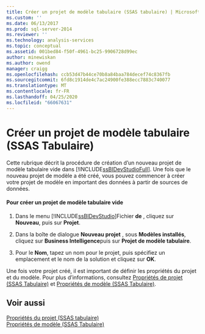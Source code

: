 ```yaml
---
title: Créer un projet de modèle tabulaire (SSAS tabulaire) | Microsoft Docs
ms.custom: ''
ms.date: 06/13/2017
ms.prod: sql-server-2014
ms.reviewer: ''
ms.technology: analysis-services
ms.topic: conceptual
ms.assetid: 001bed84-f50f-4961-bc25-9906728d99ec
author: minewiskan
ms.author: owend
manager: craigg
ms.openlocfilehash: ccb53d47b44ce70b8a84baa784decef74c8367fb
ms.sourcegitcommit: 6fd8c1914de4c7ac24900fe388ecc7883c740077
ms.translationtype: MT
ms.contentlocale: fr-FR
ms.lasthandoff: 04/25/2020
ms.locfileid: "66067631"
---
```

# <a name="create-a-newtabular-model-project-ssas-tabular"></a>Créer un projet de modèle tabulaire (SSAS Tabulaire)
  Cette rubrique décrit la procédure de création d’un nouveau projet de modèle tabulaire vide dans [!INCLUDE[ssBIDevStudioFull](../../includes/ssbidevstudiofull-md.md)]. Une fois que le nouveau projet de modèle a été créé, vous pouvez commencer à créer votre projet de modèle en important des données à partir de sources de données.  
  
#### <a name="to-create-a-new-blank-tabular-model-project"></a>Pour créer un projet de modèle tabulaire vide  
  
1.  Dans le menu [!INCLUDE[ssBIDevStudio](../../includes/ssbidevstudio-md.md)]Fichier **de** , cliquez sur **Nouveau**, puis sur **Projet**.  
  
2.  Dans la boîte de dialogue **Nouveau projet** , sous **Modèles installés**, cliquez sur **Business Intelligence**puis sur **Projet de modèle tabulaire**.  
  
3.  Pour le **Nom**, tapez un nom pour le projet, puis spécifiez un emplacement et le nom de la solution et cliquez sur **OK**.  
  
 Une fois votre projet créé, il est important de définir les propriétés du projet et du modèle. Pour plus d’informations, consultez [Propriétés de projet &#40;SSAS Tabulaire&#41;](properties-ssas-tabular.md) et [Propriétés de modèle &#40;SSAS Tabulaire&#41;](model-properties-ssas-tabular.md).  
  
## <a name="see-also"></a>Voir aussi  
 [Propriétés du projet &#40;SSAS tabulaire&#41;](properties-ssas-tabular.md)   
 [Propriétés de modèle &#40;SSAS Tabulaire&#41;](model-properties-ssas-tabular.md)  
  
  
